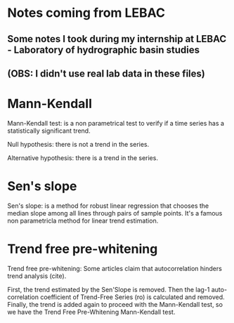 # Notes coming from LEBAC 

## Some notes I took during my internship at LEBAC - Laboratory of hydrographic basin studies 
## (OBS: I didn't use real lab data in these files)

# Mann-Kendall

Mann-Kendall test: is a non parametrical test to verify if a time series has a statistically significant trend.

Null hypothesis: there is not a trend in the series.

Alternative hypothesis: there is a trend in the series.

# Sen's slope

Sen's slope: is a method for robust linear regression that chooses the median slope among all lines through pairs of sample points. It's a famous non parametricla method for linear trend estimation.

# Trend free pre-whitening

Trend free pre-whitening: Some articles claim that autocorrelation hinders trend analysis (cite). 

First, the trend estimated by the Sen'Slope is removed. Then the lag-1 auto-correlation coefficient of Trend-Free Series (ro) is calculated and removed. 
Finally, the trend is added again to proceed with the Mann-Kendall test, so we have the Trend Free Pre-Whitening Mann-Kendall test.
